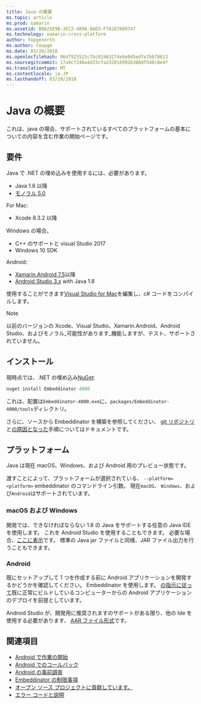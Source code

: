 ```yaml
---
title: Java の概要
ms.topic: article
ms.prod: xamarin
ms.assetid: B9A25E9B-3EC2-489A-8AD3-F78287609747
ms.technology: xamarin-cross-platform
author: topgenorth
ms.author: toopge
ms.date: 03/28/2018
ms.openlocfilehash: 06df925525c7bc01963274e9e0d5edfe7bb70613
ms.sourcegitcommit: 17a9cf246a4d33cfa232016992b308df540c8e4f
ms.translationtype: MT
ms.contentlocale: ja-JP
ms.lasthandoff: 03/29/2018
---
```

# <a name="getting-started-with-java"></a>Java の概要


これは、java の場合、サポートされているすべてのプラットフォームの基本についての内容を含む作業の開始ページです。

## <a name="requirements"></a>要件

Java で .NET の埋め込みを使用するには、必要があります。

* Java 1.8 以降
* [モノラル 5.0](http://www.mono-project.com/download/)

For Mac:
* Xcode 8.3.2 以降

Windows の場合。
* C++ のサポートと visual Studio 2017
* Windows 10 SDK

Android:
* [Xamarin.Android 7.5](https://www.visualstudio.com/xamarin/)以降
* [Android Studio 3.x](https://developer.android.com/studio/index.html) with Java 1.8

使用することができます[Visual Studio for Mac](https://www.visualstudio.com/vs/visual-studio-mac/)を編集し、c# コードをコンパイルします。

> [!NOTE]
> 以前のバージョンの Xcode、Visual Studio、Xamarin.Android、Android Studio、およびモノラル_可能性があります_機能しますが、テスト、サポートされていません。

## <a name="installation"></a>インストール

現時点では、.NET の埋め込み[NuGet](https://www.nuget.org/packages/Embeddinator-4000/):

```csharp
nuget install Embeddinator-4000
```
これは、配置は`Embeddinator-4000.exe`に、`packages/Embeddinator-4000/tools`ディレクトリ。

さらに、ソースから Embeddinator を構築を参照してください、 [git リポジトリ](https://github.com/mono/Embeddinator-4000/)と[の原因となった](https://github.com/mono/Embeddinator-4000/blob/master/docs/Contributing.md)手順についてはドキュメントです。

## <a name="platforms"></a>プラットフォーム

Java は現在 macOS、Windows、および Android 用のプレビュー状態です。

渡すことによって、プラットフォームが選択されている、 `--platform=<platform>` embeddinator のコマンドライン引数。 現在`macOS`、 `Windows`、および`Android`はサポートされています。

### <a name="macos-and-windows"></a>macOS および Windows

開発では、できなければならない 1.8 の Java をサポートする任意の Java IDE を使用します。 これを Android Studio を使用することもできます。 必要な場合、[ここに表示](https://stackoverflow.com/questions/16626810/can-android-studio-be-used-to-run-standard-java-projects)です。 標準の Java jar ファイルと同様、JAR ファイル出力を行うこともできます。

### <a name="android"></a>Android

既にセットアップして 1 つを作成する前に Android アプリケーションを開発するかどうかを確認してください。 Embeddinator を使用します。 [の指示に従って](~/tools/dotnet-embedding/get-started/java/android.md)既に正常にビルドしているコンピューターからの Android アプリケーションのデプロイを前提としています。

Android Studio が、開発用に推奨されますのサポートがある限り、他の Ide を使用する必要があります、 [AAR ファイル形式](https://developer.android.com/studio/projects/android-library.html)です。

## <a name="further-reading"></a>関連項目

* [Android で作業の開始](~/tools/dotnet-embedding/get-started/java/android.md)
* [Android でのコールバック](~/tools/dotnet-embedding/android/callbacks.md)
* [Android の事前調査](~/tools/dotnet-embedding/android/index.md)
* [Embeddinator の制限事項](~/tools/dotnet-embedding/limitations.md)
* [オープン ソース プロジェクトに貢献しています。](https://github.com/mono/Embeddinator-4000/blob/master/docs/Contributing.md)
* [エラー コードと説明](~/tools/dotnet-embedding/errors.md)
